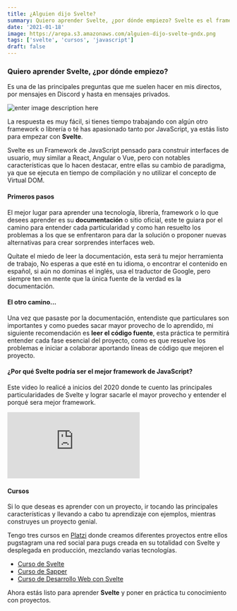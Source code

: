 ```yaml
---
title: ¿Alguien dijo Svelte?
summary: Quiero aprender Svelte, ¿por dónde empiezo? Svelte es el framework de JavaScript para construir interfaces de usuario.
date: '2021-01-18'
image: https://arepa.s3.amazonaws.com/alguien-dijo-svelte-gndx.png
tags: ['svelte', 'cursos', 'javascript']
draft: false
---
```


### Quiero aprender Svelte, ¿por dónde empiezo?
Es una de las principales preguntas que me suelen hacer en mis directos, por mensajes en Discord y hasta en mensajes privados.

![enter image description here](https://arepa.s3.amazonaws.com/alguien-dijo-svelte.jpg)

La respuesta es muy fácil, si tienes tiempo trabajando con algún otro framework o librería o té has apasionado tanto por JavaScript, ya estás listo para empezar con **Svelte**.

Svelte es un Framework de JavaScript pensado para construir interfaces de usuario, muy similar a React, Angular o Vue, pero con notables características que lo hacen destacar, entre ellas su cambio de paradigma, ya que se ejecuta en tiempo de compilación y no utilizar el concepto de Virtual DOM.

#### Primeros pasos
El mejor lugar para aprender una tecnología, librería, framework o lo que desees aprender es su **documentación** o sitio oficial, este te guiara por el camino para entender cada particularidad y como han resuelto los problemas a los que se enfrentaron para dar la solución o proponer nuevas alternativas para crear sorprendes interfaces web.  

Quítate el miedo de leer la documentación, esta será tu mejor herramienta de trabajo, No esperas a que esté en tu idioma, o encontrar el contenido en español, si aún no dominas el inglés, usa el traductor de Google, pero siempre ten en mente que la única fuente de la verdad es la documentación.

#### El otro camino... 
Una vez que pasaste por la documentación, entendiste que particulares son importantes y como puedes sacar mayor provecho de lo aprendido, mi siguiente recomendación es **leer el código fuente**, esta práctica te permitirá entender cada fase esencial del proyecto, como es que resuelve los problemas e iniciar a colaborar aportando líneas de código que mejoren el proyecto.

#### ¿Por qué Svelte podría ser el mejor framework de JavaScript?
Este video lo realicé a inicios del 2020 donde te cuento las principales particularidades de Svelte y lograr sacarle el mayor provecho y entender el porqué sera mejor framework.

<div className="embed-container">
<iframe src="https://www.youtube.com/embed/YyF_9Tg0DcE" title="YouTube video player" frameborder="0" allow="accelerometer; autoplay; clipboard-write; encrypted-media; gyroscope; picture-in-picture" allowfullscreen></iframe>
</div>

#### Cursos
Si lo que deseas es aprender con un proyecto, ir tocando las principales características y llevando a cabo tu aprendizaje con ejemplos, mientras construyes un proyecto genial.

Tengo tres cursos en [Platzi](https://platzi.com/teachers/gndx/) donde creamos diferentes proyectos entre ellos pugstagram una red social para pugs creada en su totalidad con Svelte y desplegada en producción, mezclando varias tecnologías.

 - [Curso de
   Svelte](https://platzi.com/cursos/svelte/?utm_source=platzi_teacher&utm_medium=teacher_referral&utm_campaign=542)
 - [Curso de
   Sapper](https://platzi.com/cursos/sapper/?utm_source=platzi_teacher&utm_medium=teacher_referral&utm_campaign=542)
 - [Curso de Desarrollo Web con
   Svelte](https://platzi.com/cursos/svelte-sapper-practico/?utm_source=platzi_teacher&utm_medium=teacher_referral&utm_campaign=542)

Ahora estás listo para aprender **Svelte** y poner en práctica tu conocimiento con proyectos.

